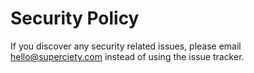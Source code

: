 # Security Policy

If you discover any security related issues, please email hello@superciety.com instead of using the issue tracker.
